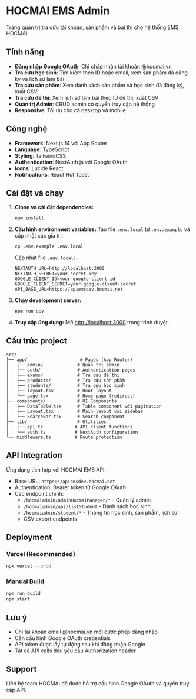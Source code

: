 # HOCMAI EMS Admin

Trang quản trị tra cứu tài khoản, sản phẩm và bài thi cho hệ thống EMS HOCMAI.

## Tính năng

- **Đăng nhập Google OAuth**: Chỉ chấp nhận tài khoản @hocmai.vn
- **Tra cứu học sinh**: Tìm kiếm theo ID hoặc email, xem sản phẩm đã đăng ký và lịch sử làm bài
- **Tra cứu sản phẩm**: Xem danh sách sản phẩm và học sinh đã đăng ký, xuất CSV
- **Tra cứu đề thi**: Xem lịch sử làm bài theo ID đề thi, xuất CSV
- **Quản trị Admin**: CRUD admin có quyền truy cập hệ thống
- **Responsive**: Tối ưu cho cả desktop và mobile

## Công nghệ

- **Framework**: Next.js 14 với App Router
- **Language**: TypeScript
- **Styling**: TailwindCSS
- **Authentication**: NextAuth.js với Google OAuth
- **Icons**: Lucide React
- **Notifications**: React Hot Toast

## Cài đặt và chạy

1. **Clone và cài đặt dependencies:**
   ```bash
   npm install
   ```

2. **Cấu hình environment variables:**
   Tạo file `.env.local` từ `.env.example` và cập nhật các giá trị:
   ```bash
   cp .env.example .env.local
   ```
   
   Cập nhật file `.env.local`:
   ```
   NEXTAUTH_URL=http://localhost:3000
   NEXTAUTH_SECRET=your-secret-key
   GOOGLE_CLIENT_ID=your-google-client-id
   GOOGLE_CLIENT_SECRET=your-google-client-secret
   API_BASE_URL=https://apiemsdev.hocmai.net
   ```

3. **Chạy development server:**
   ```bash
   npm run dev
   ```

4. **Truy cập ứng dụng:**
   Mở [http://localhost:3000](http://localhost:3000) trong trình duyệt.

## Cấu trúc project

```
src/
├── app/                    # Pages (App Router)
│   ├── admin/             # Quản trị admin
│   ├── auth/              # Authentication pages
│   ├── exams/             # Tra cứu đề thi
│   ├── products/          # Tra cứu sản phẩm
│   ├── students/          # Tra cứu học sinh
│   ├── layout.tsx         # Root layout
│   └── page.tsx           # Home page (redirect)
├── components/            # UI Components
│   ├── DataTable.tsx      # Table component với pagination
│   ├── Layout.tsx         # Main layout với sidebar
│   └── SearchBar.tsx      # Search component
├── lib/                   # Utilities
│   ├── api.ts            # API client functions
│   └── auth.ts           # NextAuth configuration
└── middleware.ts         # Route protection
```

## API Integration

Ứng dụng tích hợp với HOCMAI EMS API:
- Base URL: `https://apiemsdev.hocmai.net`
- Authentication: Bearer token từ Google OAuth
- Các endpoint chính:
  - `/hocmaiadmin/adminHocmaiManager/*` - Quản lý admin
  - `/hocmaiadmin/api/listStudent` - Danh sách học sinh
  - `/hocmaiadmin/student/*` - Thông tin học sinh, sản phẩm, lịch sử
  - CSV export endpoints

## Deployment

### Vercel (Recommended)
```bash
npx vercel --prod
```

### Manual Build
```bash
npm run build
npm start
```

## Lưu ý

- Chỉ tài khoản email @hocmai.vn mới được phép đăng nhập
- Cần cấu hình Google OAuth credentials
- API token được lấy tự động sau khi đăng nhập Google
- Tất cả API calls đều yêu cầu Authorization header

## Support

Liên hệ team HOCMAI để được hỗ trợ cấu hình Google OAuth và quyền truy cập API.